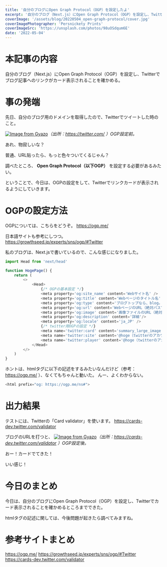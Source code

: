 ```yaml
---
title: '自分のブログにOpen Graph Protocol（OGP）を設定したよ'
excerpt: '自分のブログ（Next.js）にOpen Graph Protocol（OGP）を設定し、Twitterでブログ記事へのリンクがカード表示されることを確かめる。'
coverImage: '/assets/blog/20220504_open-graph-protocol/cover.jpg'
coverImagePhotographer: 'Persnickety Prints'
coverImageSrc: 'https://unsplash.com/photos/98uOSdqum6E'
date: '2022-05-04'
---
```

# 本記事の内容
自分のブログ（Next.js）にOpen Graph Protocol（OGP）を設定し、Twitterでブログ記事へのリンクがカード表示されることを確かめる。

# 事の発端
先日、自分のブログ用のドメインを取得したので、Twitterでツイートした時のこと。

[![Image from Gyazo](https://i.gyazo.com/5f5937a110e7cdbfe18d12a03aace776.jpg)](https://gyazo.com/5f5937a110e7cdbfe18d12a03aace776)*（出所：https://twitter.com/ ）OGP設定前。*

あれ、物寂しいな？

普通、URL貼ったら、もっと色々ついてくるじゃん？

調べたところ、 **Open Graph Protocol（以下OGP）** を設定する必要があるみたい。

ということで、今日は、OGPの設定をして、Twitterでリンクカードが表示されるようにしていきます。

# OGPの設定方法

OGPについては、こちらをどうぞ。
https://ogp.me/

日本語サイトも参考にしつつ。
https://growthseed.jp/experts/sns/ogp/#Twitter


私のブログは、Next.jsで書いているので、こんな感じになりました。

```typescript
import Head from 'next/head'

function HogePage() {
    return (
        <>
            <Head>
                {/* OGPの基本設定 */}
                <meta property='og:site_name' content='Webサイト名' />
                <meta property='og:title' content='Webページのタイトル名' />
                <meta property='og:type' content='ブログトップなら、blog。ブログ記事ならarticle' />
                <meta property='og:url' content='WebページのURL（絶対パスで指定）' />
                <meta property='og:image' content='画像ファイルのURL（絶対パスで指定）' />
                <meta property='og:description' content='詳細'/>
                <meta property='og:locale' content='ja_JP' />
                {/* twitter用OGPの設定 */}
                <meta name='twitter:card' content='summary_large_image（他にも色々あるよ）' />
                <meta name='twitter:site' content='@hoge（twitterのアカウント）' />
                <meta name='twitter:player' content='@hoge（twitterのアカウント）' />
            </Head>
        </>
    )
}
```


ホントは、htmlタグに以下の記述をするみたいなんだけど（参考：https://ogp.me/ ）、なくてもちゃんと動いた。
んー、よくわからない。


```typescript
<html prefix="og: https://ogp.me/ns#">
```

# 出力結果

テストには、Twitterの「Card validator」を使います。
https://cards-dev.twitter.com/validator


ブログのURLを打つと、
[![Image from Gyazo](https://i.gyazo.com/61f948c36694f2b2ecfeee1bf41fed64.png)](https://gyazo.com/61f948c36694f2b2ecfeee1bf41fed64)*（出所：https://cards-dev.twitter.com/validator ）OGP設定後。*

おー！カードでてきた！

いい感じ！

# 今日のまとめ
今日は、自分のブログにOpen Graph Protocol（OGP）を設定し、Twitterでカード表示されることを確かめるところまでできた。

htmlタグの記述に関しては、今後問題が起きたら調べてみますね。


# 参考サイトまとめ
https://ogp.me/
https://growthseed.jp/experts/sns/ogp/#Twitter
https://cards-dev.twitter.com/validator
